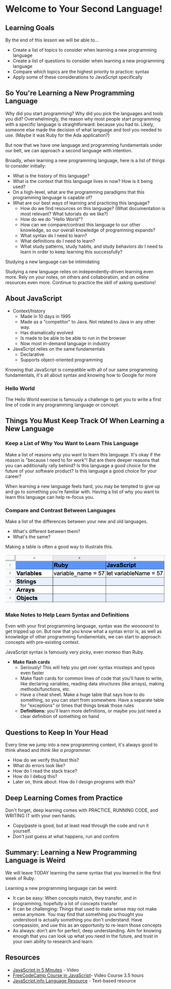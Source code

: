# Welcome to Your Second Language!

## Learning Goals

By the end of this lesson we will be able to...

- Create a list of topics to consider when learning a new programming language
- Create a list of questions to consider when learning a new programming language
- Compare which topics are the highest priority to practice: syntax
- Apply some of these considerations to JavaScript specifically

## So You're Learning a New Programming Language

Why did you start programming? Why did you pick the languages and tools you did? Overwhelmingly, the reason why most people start programming with a specific language is straightforward: because you had to. Likely, someone else made the decision of what language and tool you needed to use. (Maybe it was Ruby for the Ada application?)

But now that we have one language and programming fundamentals under our belt, we can approach a second language with intention.

Broadly, when learning a new programming language, here is a list of things to consider initially:

- What is the history of this language?
- What is the context that this language lives in now? How is it being used?
- On a high-level, what are the programming paradigms that this programming language is capable of?
- What are our best ways of learning and practicing this language?
    - How do we find resources on this language? (What documentation is most relevant? What tutorials do we like?)
    - How do we do "Hello World"?
    - How can we compare/contrast this language to our other knowledge, so our overall knowledge of programming expands?
    - What syntax do I need to learn?
    - What definitions do I need to learn?
    - What study patterns, study habits, and study behaviors do I need to learn in order to keep learning this successfully?

Studying a new language can be intimidating

Studying a new language relies on independently-driven learning even more. Rely on your notes, on others and collaboration, and on online resources even more. Continue to practice the skill of asking questions!

## About JavaScript

- Context/history
    - Made in 10 days in 1995
    - Made as a "competitor" to Java. Not related to Java in any other way.
    - Has dramatically evolved
    - Is made to be able to be able to run in the browser
    - Now most in-demand language in industry
- JavaScript relies on the same fundamentals
    - Declarative
    - Supports object-oriented programming

Knowing that JavaScript is compatible with all of our same programming fundamentals, it's all about syntax and knowing how to Google for more

### Hello World

The Hello World exercise is famously a challenge to get you to write a first line of code in any programming language or concept.

## Things You Must Keep Track Of When Learning a New Language

### Keep a List of Why You Want to Learn This Language

Make a list of reasons why you want to learn this language. It's okay if the reason is "because I need to for work"! But are there deeper reasons that you can additionally rally behind? Is this language a good choice for the future of your software product? Is this language a good choice for your career?

When learning a new language feels hard, you may be tempted to give up and go to something you're familiar with. Having a list of why you want to learn this language can help re-focus you.

### Compare and Contrast Between Languages

Make a list of the differences between your new and old languages.

- What's different between them?
- What's the same?

Making a table is often a good way to illustrate this.

![JS vs Ruby Chart](images/JsVsRubyChart.png)

### Make Notes to Help Learn Syntax and Definitions

Even with your first programming language, syntax was *the wooooorst* to get tripped up on. But now that you know what a syntax error is, as well as knowledge of other programming fundamentals, we can start to approach concepts with pre-existing context.

JavaScript syntax is famously very picky, even moreso than Ruby.

- **Make flash cards**
    - Seriously! This will help you get over syntax missteps and typos even faster
    - Make flash cards for common lines of code that you'll have to write, like declaring variables, reading data structures (like arrays), making methods/functions, etc.
    - Have a cheat sheet. Make a huge table that says how to do something, so you can start from somewhere. Have a separate table for "exceptions" or times that things break those rules
  - **Definitions:** you'll learn more definitions, or maybe you just need a clear definition of something on hand

## Questions to Keep In Your Head

Every time we jump into a new programming context, it's always good to think ahead and *think like a programmer.*

- How do we verify this/test this?
- What do errors look like?
- How do I read the stack trace?
- How do I debug this?
- Later on, think about: How do I design programs with this?

## Deep Learning Comes from Practice

Don't forget, deep learning comes with PRACTICE, RUNNING CODE, and WRITING IT with your own hands.

- Copy/paste is good, but at least read through the code and run it yourself.
- Don't just guess at what happens, run and confirm

## Summary: Learning a New Programming Language is Weird

We will leave TODAY learning the same syntax that you learned in the first week of Ruby.

Learning a new programming language can be weird:

- It can be easy: When concepts match, they transfer, and in programming, hopefully a lot of concepts transfer
- It can be challenging: Things that used to make sense may not make sense anymore. You may find that something you thought you understood is actually something you don't understand. Have compassion, and use this as an opportunity to re-learn those concepts
- As always: don't aim for perfect, deep understanding. Aim for knowing enough that you can look up what you need in the future, and trust in your own ability to research and learn.

## Resources

- [JavaScript in 5 Minutes](https://youtu.be/c-I5S_zTwAc) - Video
- [FreeCodeCamp Course in JavaScript](https://youtu.be/PkZNo7MFNFg)- Video Course 3.5 hours
- [JavaScript.info Language Resource](https://javascript.info/) - Text-based resource